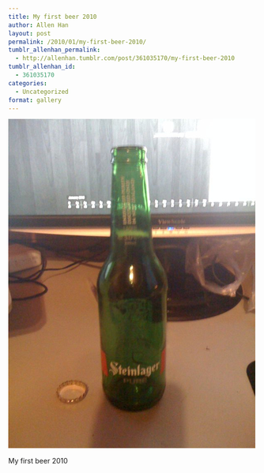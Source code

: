 ```yaml
---
title: My first beer 2010
author: Allen Han
layout: post
permalink: /2010/01/my-first-beer-2010/
tumblr_allenhan_permalink:
  - http://allenhan.tumblr.com/post/361035170/my-first-beer-2010
tumblr_allenhan_id:
  - 361035170
categories:
  - Uncategorized
format: gallery
---
```

[<img class="alignnone size-full wp-image-475" alt="tumblr_kx1ux2ItqT1qzkacto1_" src="/images/uploads/2013/03/tumblr_kx1ux2ItqT1qzkacto1_.jpg" width="500" height="667" />][1]

My first beer 2010

 [1]: /images/uploads/2013/03/tumblr_kx1ux2ItqT1qzkacto1_.jpg
